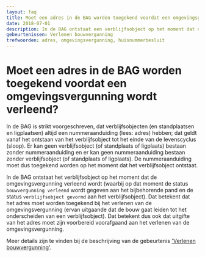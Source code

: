 ```yaml
---
layout: faq
title: Moet een adres in de BAG worden toegekend voordat een omgevingsgunning wordt verleend?
date: 2018-07-01
description: In de BAG ontstaat een verblijfsobject op het moment dat de vergunning verleend wordt. Dat betekent dat een adres moet worden toegekend bij het verlenen van de omgevingsvergunning.
gebeurtenissen: Verlenen bouwvergunning
trefwoorden: adres, omgevingsvergunning, huisnummerbesluit
---
```


# Moet een adres in de BAG worden toegekend voordat een omgevingsvergunning wordt verleend?

In de BAG is strikt voorgeschreven, dat verblijfsobjecten (en standplaatsen en ligplaatsen) altijd een nummeraanduiding (lees: adres) hebben; dat geldt vanaf het ontstaan van het verblijfsobject tot het einde van de levenscyclus (sloop). Er kan geen verblijfsobject (of standplaats of ligplaats) bestaan zonder nummeraanduiding en er kan geen nummeraanduiding bestaan zonder verblijfsobject (of standplaats of ligplaats). De nummeraanduiding moet dus toegekend worden op het moment dat het verblijfsobject ontstaat.

In de BAG ontstaat het verblijfsobject op het moment dat de omgevingsvergunning verleend wordt (waarbij op dat moment de status `bouwvergunning verleend` wordt gegeven aan het bijbehorende pand en de status `verblijfsobject gevormd` aan het verblijfsobject). Dat betekent dat het adres moet worden toegekend bij het verlenen van de omgevingsvergunning (ervan uitgaande dat de bouw gaat leiden tot het onderscheiden van een verblijfsobject). Dat betekent dus ook dat uitgifte van het adres moet zijn voorbereid voorafgaand aan het verlenen van de omgevingsvergunning.

Meer details zijn te vinden bij de beschrijving van de gebeurtenis ['Verlenen bouwvergunning']({{-site.baseurl-}}/gebeurtenissen/verlenen-bouwvergunning).
